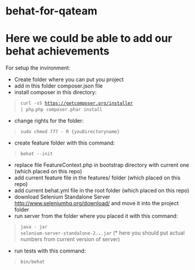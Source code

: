 # behat-for-qateam
# Here we could be able to add our behat achievements

For setup the invironment:
* Create folder where you can put you project
* add in this folder composer.json file
* install composer in this directory:
> <code>curl -sS https://getcomposer.org/installer | php</code>
> <code>php composer.phar install</code>
* change rights for the folder:
> <code>sudo chmod 777 - R {youDirectoryname}</code>
* create feature folder with this command:
> <code>behat --init</code>
* replace file FeatureContext.php in bootstrap directory with current one (which placed on this repo)
* add current feature file in the features/ folder (which placed on this repo)
* add current behat.yml file in the root folder (which placed on this repo)
* download Selenium Standalone Server http://www.seleniumhq.org/download/ and move it into the project folder
* run server from the folder where you placed it with this command:
> <code>java - jar selenium-server-standalone-2.**.**.jar</code> (* here you should put actual numbers from current version of server)
* run tests with this command:
> <code>bin/behat</code>
